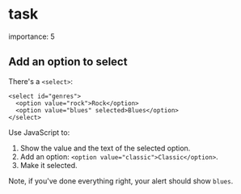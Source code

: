 # task

importance: 5

## Add an option to select

There's a `<select>`:

```markup
<select id="genres">
  <option value="rock">Rock</option>
  <option value="blues" selected>Blues</option>
</select>
```

Use JavaScript to:

1. Show the value and the text of the selected option.
2. Add an option: `<option value="classic">Classic</option>`.
3. Make it selected.

Note, if you've done everything right, your alert should show `blues`.

